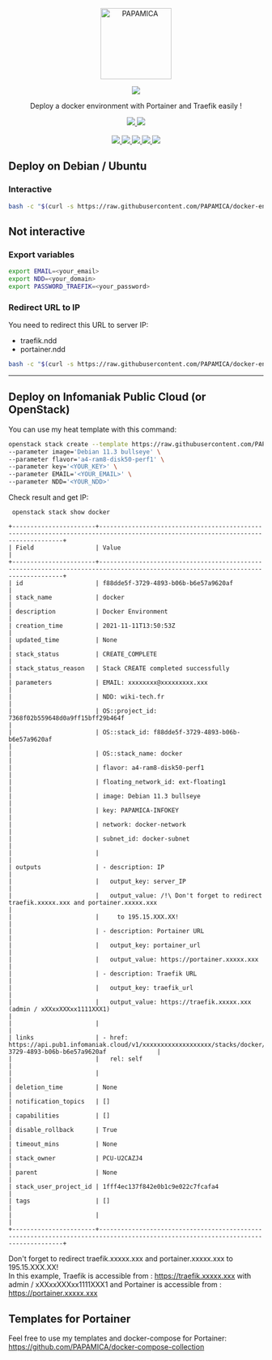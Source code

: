 <p align="center">
  <a href="https://papamica.com">
    <img src="https://img.papamica.com/logo/papamica.png" width="140px" alt="PAPAMICA" />
  </a>
</p>

<p align="center">
  <a href="#"><img src="https://readme-typing-svg.herokuapp.com?center=true&vCenter=true&lines=Docker+environment;"></a>
</p>
<p align="center">
    Deploy a docker environment with Portainer and Traefik easily !
</p>
<p align="center">
    <a href="https://github.com/PAPAMICA/docker-environment#deploy-on-debian--ubuntu"><img src="https://img.shields.io/badge/Deploy_on_Debian-%2341454A.svg?style=for-the-badge&logo=target&logoColor=white"> </a>
    <a href="https://github.com/PAPAMICA/docker-environment#deploy-on-infomaniak-public-cloud-or-openstack"><img src="https://img.shields.io/badge/Deploy_on_Infomaniak_Public_cloud_(openstack)-%2341454A.svg?style=for-the-badge&logo=target&logoColor=white"> </a>
    <br /><br />
    <a href="https://www.docker.com/"><img src="https://img.shields.io/badge/docker-%232496ED.svg?style=for-the-badge&logo=docker&logoColor=white"> </a>
    <a href="https://www.portainer.io/"><img src="https://img.shields.io/badge/portainer-%2313BEF9.svg?style=for-the-badge&logo=portainer&logoColor=white"> </a>
    <a href="https://traefik.io/traefik/"><img src="https://img.shields.io/badge/traefik_proxy-%231F93B1.svg?style=for-the-badge&logo=traefikmesh&logoColor=white"> </a>
    <a href="https://www.debian.org/index.fr.html"><img src="https://img.shields.io/badge/Debian-%23A81D33.svg?style=for-the-badge&logo=debian&logoColor=white"> </a>
    <a href="https://www.infomaniak.com/fr/hebergement/public-cloud"><img src="https://img.shields.io/badge/Openstack-%23ED1944.svg?style=for-the-badge&logo=openstack&logoColor=white"> </a>
    <br />
</p>

## Deploy on Debian / Ubuntu

### Interactive
```bash
bash -c "$(curl -s https://raw.githubusercontent.com/PAPAMICA/docker-environment/main/install-docker-environment.sh)"
```

## Not interactive
### Export variables
```bash
export EMAIL=<your_email>
export NDD=<your_domain>
export PASSWORD_TRAEFIK=<your_password>
```
### Redirect URL to IP
You need to redirect this URL to server IP:
- traefik.ndd
- portainer.ndd

```bash
bash -c "$(curl -s https://raw.githubusercontent.com/PAPAMICA/docker-environment/main/install-docker-environment.sh)"
```

---

## Deploy on Infomaniak Public Cloud (or OpenStack)
You can use my heat template with this command:
```bash
openstack stack create --template https://raw.githubusercontent.com/PAPAMICA/docker-environment/main/Heat-template/docker-environment.yml docker --wait \
--parameter image='Debian 11.3 bullseye' \
--parameter flavor='a4-ram8-disk50-perf1' \
--parameter key='<YOUR_KEY>' \
--parameter EMAIL='<YOUR_EMAIL>' \
--parameter NDD='<YOUR_NDD>'
```

Check result and get IP:
```console
 openstack stack show docker

+-----------------------+----------------------------------------------------------------------------------------------------------------------------------+
| Field                 | Value                                                                                                                            |
+-----------------------+----------------------------------------------------------------------------------------------------------------------------------+
| id                    | f88dde5f-3729-4893-b06b-b6e57a9620af                                                                                             |
| stack_name            | docker                                                                                                                           |
| description           | Docker Environment                                                                                                               |
| creation_time         | 2021-11-11T13:50:53Z                                                                                                             |
| updated_time          | None                                                                                                                             |
| stack_status          | CREATE_COMPLETE                                                                                                                  |
| stack_status_reason   | Stack CREATE completed successfully                                                                                              |
| parameters            | EMAIL: xxxxxxxx@xxxxxxxxx.xxx                                                                                                    |
|                       | NDD: wiki-tech.fr                                                                                                                |
|                       | OS::project_id: 7368f02b559648d0a9ff15bff29b464f                                                                                 |
|                       | OS::stack_id: f88dde5f-3729-4893-b06b-b6e57a9620af                                                                               |
|                       | OS::stack_name: docker                                                                                                           |
|                       | flavor: a4-ram8-disk50-perf1                                                                                                     |
|                       | floating_network_id: ext-floating1                                                                                               |
|                       | image: Debian 11.3 bullseye                                                                                                      |
|                       | key: PAPAMICA-INFOKEY                                                                                                            |
|                       | network: docker-network                                                                                                          |
|                       | subnet_id: docker-subnet                                                                                                         |
|                       |                                                                                                                                  |
| outputs               | - description: IP                                                                                                                |
|                       |   output_key: server_IP                                                                                                          |
|                       |   output_value: /!\ Don't forget to redirect traefik.xxxxx.xxx and portainer.xxxxx.xxx                                           |
|                       |     to 195.15.XXX.XX!                                                                                                            |
|                       | - description: Portainer URL                                                                                                     |
|                       |   output_key: portainer_url                                                                                                      |
|                       |   output_value: https://portainer.xxxxx.xxx                                                                                      |
|                       | - description: Traefik URL                                                                                                       |
|                       |   output_key: traefik_url                                                                                                        |
|                       |   output_value: https://traefik.xxxxx.xxx (admin / xXXxxXXXxx1111XXX1)                                                           |
|                       |                                                                                                                                  |
| links                 | - href: https://api.pub1.infomaniak.cloud/v1/xxxxxxxxxxxxxxxxxxx/stacks/docker/f88dde5f-3729-4893-b06b-b6e57a9620af              |
|                       |   rel: self                                                                                                                      |
|                       |                                                                                                                                  |
| deletion_time         | None                                                                                                                             |
| notification_topics   | []                                                                                                                               |
| capabilities          | []                                                                                                                               |
| disable_rollback      | True                                                                                                                             |
| timeout_mins          | None                                                                                                                             |
| stack_owner           | PCU-U2CAZJ4                                                                                                                      |
| parent                | None                                                                                                                             |
| stack_user_project_id | 1fff4ec137f842e0b1c9e022c7fcafa4                                                                                                 |
| tags                  | []                                                                                                                               |
|                       |                                                                                                                                  |
+-----------------------+----------------------------------------------------------------------------------------------------------------------------------+
```
Don't forget to redirect traefik.xxxxx.xxx and portainer.xxxxx.xxx to 195.15.XXX.XX!   
In this example, Traefik is accessible from : https://traefik.xxxxx.xxx with admin / xXXxxXXXxx1111XXX1 and Portainer is accessible from : https://portainer.xxxxx.xxx

## Templates for Portainer
Feel free to use my templates and docker-compose for Portainer: 
https://github.com/PAPAMICA/docker-compose-collection 

